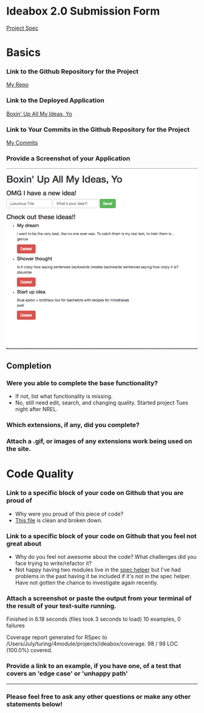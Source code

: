 # Ideabox 2.0 Submission Form
[Project Spec](https://github.com/turingschool/curriculum/blob/master/source/projects/revenge_of_idea_box.markdown)

# Basics

### Link to the Github Repository for the Project
[My Repo](https://github.com/julyytran/ideabox)

### Link to the Deployed Application
[Boxin' Up All My Ideas, Yo](http://boxing-up-all-my-ideas.herokuapp.com/)

### Link to Your Commits in the Github Repository for the Project
[My Commits](https://github.com/julyytran/ideabox/commits/master)

### Provide a Screenshot of your Application
![ideasnstuff](images/july_ideabox.png)

## Completion

### Were you able to complete the base functionality?
* If not, list what functionality is missing.
* No, still need edit, search, and changing quality. Started project Tues night after NREL. 

### Which extensions, if any, did you complete?

### Attach a .gif, or images of any extensions work being used on the site.

# Code Quality

### Link to a specific block of your code on Github that you are proud of
* Why were you proud of this piece of code?
* [This file](https://github.com/julyytran/ideabox/blob/master/app/assets/javascripts/render-ideas.js) is clean and broken down.

### Link to a specific block of your code on Github that you feel not great about
* Why do you feel not awesome about the code? What challenges did you face trying to write/refactor it?
* Not happy having two modules live in the [spec helper](https://github.com/julyytran/ideabox/blob/master/spec/spec_helper.rb) but I've had problems in the past having it be included if it's not in the spec helper. Have not gotten the chance to investigate again recently.

### Attach a screenshot or paste the output from your terminal of the result of your test-suite running.
Finished in 6.18 seconds (files took 3 seconds to load)
10 examples, 0 failures

Coverage report generated for RSpec to /Users/July/turing/4module/projects/ideabox/coverage. 98 / 98 LOC (100.0%) covered.

### Provide a link to an example, if you have one, of a test that covers an 'edge case' or 'unhappy path'

-----

### Please feel free to ask any other questions or make any other statements below!

